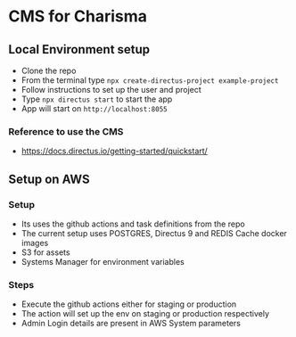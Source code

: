 # CMS for Charisma


## Local Environment setup

- Clone the repo
- From the terminal type `npx create-directus-project example-project`
- Follow instructions to set up the user and project 
- Type `npx directus start` to start the app
- App will start on `http://localhost:8055`

  
### Reference to use the CMS
- https://docs.directus.io/getting-started/quickstart/

## Setup on AWS

### Setup
- Its uses the github actions and task definitions from the repo
- The current setup uses POSTGRES, Directus 9 and REDIS Cache docker images
- S3 for assets
- Systems Manager for environment variables


### Steps
- Execute the github actions either for staging or production
- The action will set up the env on staging or production respectively
- Admin Login details are present in AWS System parameters


